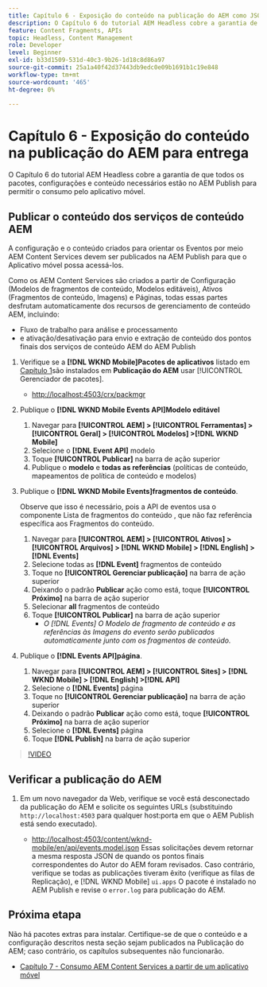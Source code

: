 ```yaml
---
title: Capítulo 6 - Exposição do conteúdo na publicação do AEM como JSON - Serviços de conteúdo
description: O Capítulo 6 do tutorial AEM Headless cobre a garantia de que todos os pacotes, configurações e conteúdo necessários estão no AEM Publish para permitir o consumo do aplicativo móvel.
feature: Content Fragments, APIs
topic: Headless, Content Management
role: Developer
level: Beginner
exl-id: b33d1509-531d-40c3-9b26-1d18c8d86a97
source-git-commit: 25a1a40f42d37443db9edc0e09b1691b1c19e848
workflow-type: tm+mt
source-wordcount: '465'
ht-degree: 0%

---
```


# Capítulo 6 - Exposição do conteúdo na publicação do AEM para entrega

O Capítulo 6 do tutorial AEM Headless cobre a garantia de que todos os pacotes, configurações e conteúdo necessários estão no AEM Publish para permitir o consumo pelo aplicativo móvel.

## Publicar o conteúdo dos serviços de conteúdo AEM

A configuração e o conteúdo criados para orientar os Eventos por meio AEM Content Services devem ser publicados na AEM Publish para que o Aplicativo móvel possa acessá-los.

Como os AEM Content Services são criados a partir de Configuração (Modelos de fragmentos de conteúdo, Modelos editáveis), Ativos (Fragmentos de conteúdo, Imagens) e Páginas, todas essas partes desfrutam automaticamente dos recursos de gerenciamento de conteúdo AEM, incluindo:

* Fluxo de trabalho para análise e processamento
* e ativação/desativação para envio e extração de conteúdo dos pontos finais dos serviços de conteúdo AEM do AEM Publish

1. Verifique se a **[!DNL WKND Mobile]Pacotes de aplicativos** listado em [Capítulo 1](./chapter-1.md#wknd-mobile-application-packages)são instalados em **Publicação do AEM** usar [!UICONTROL Gerenciador de pacotes].
   * [http://localhost:4503/crx/packmgr](http://localhost:4503/crx/packmgr)

1. Publique o **[!DNL WKND Mobile Events API]Modelo editável**
   1. Navegar para **[!UICONTROL AEM] > [!UICONTROL Ferramentas] > [!UICONTROL Geral] > [!UICONTROL Modelos] >[!DNL WKND Mobile]**
   1. Selecione o **[!DNL Event API]** modelo
   1. Toque **[!UICONTROL Publicar]** na barra de ação superior
   1. Publique o **modelo** e **todas as referências** (políticas de conteúdo, mapeamentos de política de conteúdo e modelos)

1. Publique o **[!DNL WKND Mobile Events]fragmentos de conteúdo**.

   Observe que isso é necessário, pois a API de eventos usa o componente Lista de fragmentos do conteúdo , que não faz referência específica aos Fragmentos do conteúdo.

   1. Navegar para **[!UICONTROL AEM] > [!UICONTROL Ativos] > [!UICONTROL Arquivos] > [!DNL WKND Mobile] > [!DNL English] >[!DNL Events]**
   1. Selecione todas as **[!DNL Event]** fragmentos de conteúdo
   1. Toque no **[!UICONTROL Gerenciar publicação]** na barra de ação superior
   1. Deixando o padrão **Publicar** ação como está, toque **[!UICONTROL Próximo]** na barra de ação superior
   1. Selecionar **all** fragmentos de conteúdo
   1. Toque **[!UICONTROL Publicar]** na barra de ação superior
      * *O [!DNL Events] O Modelo de fragmento de conteúdo e as referências às Imagens do evento serão publicados automaticamente junto com os fragmentos de conteúdo.*

1. Publique o **[!DNL Events API]página**.
   1. Navegar para **[!UICONTROL AEM] > [!UICONTROL Sites] > [!DNL WKND Mobile] > [!DNL English] >[!DNL API]**
   1. Selecione o **[!DNL Events]** página
   1. Toque no **[!UICONTROL Gerenciar publicação]** na barra de ação superior
   1. Deixando o padrão **Publicar** ação como está, toque **[!UICONTROL Próximo]** na barra de ação superior
   1. Selecione o **[!DNL Events]** página
   1. Toque **[!DNL Publish]** na barra de ação superior

>[!VIDEO](https://video.tv.adobe.com/v/28343/?quality=12&learn=on)

## Verificar a publicação do AEM

1. Em um novo navegador da Web, verifique se você está desconectado da publicação do AEM e solicite os seguintes URLs (substituindo `http://localhost:4503` para qualquer host:porta em que o AEM Publish está sendo executado).

   * [http://localhost:4503/content/wknd-mobile/en/api/events.model.json](http://localhost:4503/content/wknd-mobile/en/api/events.model.tidy.json)
   Essas solicitações devem retornar a mesma resposta JSON de quando os pontos finais correspondentes do Autor do AEM foram revisados. Caso contrário, verifique se todas as publicações tiveram êxito (verifique as filas de Replicação), e [!DNL WKND Mobile] `ui.apps` O pacote é instalado no AEM Publish e revise o `error.log` para publicação do AEM.

## Próxima etapa

Não há pacotes extras para instalar. Certifique-se de que o conteúdo e a configuração descritos nesta seção sejam publicados na Publicação do AEM; caso contrário, os capítulos subsequentes não funcionarão.

* [Capítulo 7 - Consumo AEM Content Services a partir de um aplicativo móvel](./chapter-7.md)
